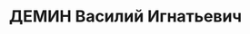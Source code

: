 ---
title: ДЕМИН Василий Игнатьевич
description: 'Род. в 1887, Свердловская обл., Сухоложский р-н, д. Глухи, русский.
  Проживал: Челябинская обл., г. Камышлов. Ст.Свердловск-сортировочная, младший стрелочник

  Арестован 30.01.1937. Приговор: 31.03.1937 – ВМН. Расстрелян 01.04.1937'
---